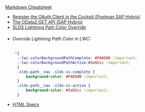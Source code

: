 [Markdown Cheatsheet](https://wordpress.com/support/markdown-quick-reference/)    

* [Register the OAuth Client in the Cockpit (Postman SAP Hybris)](https://help.sap.com/docs/CP_FORMS_BY_ADOBE/6d3eac5a9e3144a7b43932a1078c7628/8c810a5b065348f280b981428e6d1087.html?locale=en-US)  
* [The OData2 GET API (SAP Hybris)](https://help.sap.com/docs/SAP_COMMERCE/50c996852b32456c96d3161a95544cdb/23fe5af8c26e473994ddf3e2d6f4b2f8.html?version=1808&locale=en-US)  
* [SLDS Lightning Path Color Override](https://salesforce.stackexchange.com/questions/252762/how-to-change-colour-of-path)  
* ###### Override Lightning Path Color in LWC: ######
  ```css
   *{
    --lwc-colorBackgroundPathComplete: #F8A500 !important;
    --lwc-colorBackgroundPathActive:#3a92cc !important;
    }
    .slds-path__nav .slds-is-complete {
        background-color: #F8A500 !important;
    }
    .slds-path__nav .slds-is-active {
        background-color: #3a92cc !important;
    }
  ```
* [HTML Specs](https://html.spec.whatwg.org/)  
